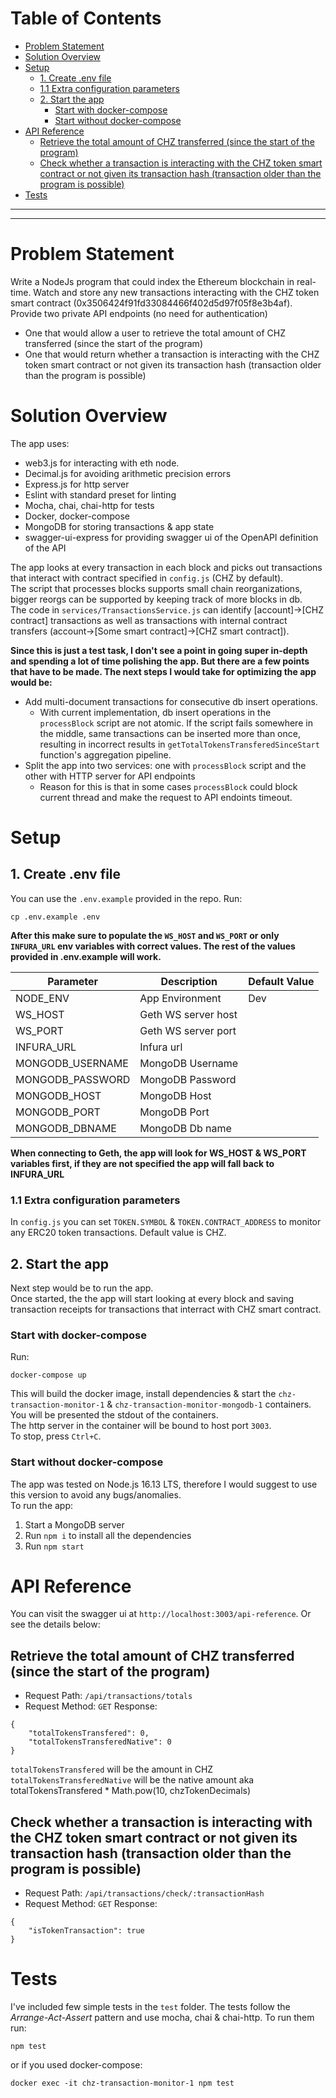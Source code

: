 # Table of Contents

- [Problem Statement](#problem-statement)
- [Solution Overview](#solution-overview)
- [Setup](#setup)
  - [1. Create .env file](#1.-create-.env-file)
  - [1.1 Extra configuration parameters](#1.1-extra-configuration-parameters)
  - [2. Start the app](#2.-start-the-app)
    - [Start with docker-compose](#start-with-docker-compose)
    - [Start without docker-compose](#start-without-docker-compose)
- [API Reference](#api-reference)
  - [Retrieve the total amount of CHZ transferred (since the start of the program)](<#retrieve-the-total-amount-of-chz-transferred-(since-the-start-of-the-program)>)
  - [Check whether a transaction is interacting with the CHZ token smart contract or not given its transaction hash (transaction older than the program is possible)](<check-whether-a-transaction-is-interacting-with-the-chz-token-smart-contract-or-not-given-its-transaction-hash-(transaction-older-than-the-program-is-possible)>)
- [Tests](#tests)

---

---

# Problem Statement

Write a NodeJs program that could index the Ethereum blockchain in real-time. Watch and store any new transactions interacting with the CHZ token smart contract (0x3506424f91fd33084466f402d5d97f05f8e3b4af).
Provide two private API endpoints (no need for authentication)

- One that would allow a user to retrieve the total amount of CHZ transferred (since the start of the program)
- One that would return whether a transaction is interacting with the CHZ token smart contract or not given its transaction hash (transaction older than the program is possible)

# Solution Overview

The app uses:

- web3.js for interacting with eth node.
- Decimal.js for avoiding arithmetic precision errors
- Express.js for http server
- Eslint with standard preset for linting
- Mocha, chai, chai-http for tests
- Docker, docker-compose
- MongoDB for storing transactions & app state
- swagger-ui-express for providing swagger ui of the OpenAPI definition of the API

The app looks at every transaction in each block and picks out transactions that interact with contract specified in `config.js` (CHZ by default).  
The script that processes blocks supports small chain reorganizations, bigger reorgs can be supported by keeping track of more blocks in db.  
The code in `services/TransactionsService.js` can identify [account]->[CHZ contract] transactions as well as transactions with internal contract transfers (account->[Some smart contract]->[CHZ smart contract]).

**Since this is just a test task, I don't see a point in going super in-depth and spending a lot of time polishing the app. But there are a few points that have to be made. The next steps I would take for optimizing the app would be:**

- Add multi-document transactions for consecutive db insert operations.
  - With current implementation, db insert operations in the `processBlock` script are not atomic. If the script fails somewhere in the middle, same transactions can be inserted more than once, resulting in incorrect results in `getTotalTokensTransferedSinceStart` function's aggregation pipeline.
- Split the app into two services: one with `processBlock` script and the other with HTTP server for API endpoints
  - Reason for this is that in some cases `processBlock` could block current thread and make the request to API endoints timeout.

# Setup

## 1. Create .env file

You can use the `.env.example` provided in the repo. Run:

```
cp .env.example .env
```

**After this make sure to populate the `WS_HOST` and `WS_PORT` or only `INFURA_URL` env variables with correct values. The rest of the values provided in .env.example will work.**

| Parameter        | Description         | Default Value |
| ---------------- | ------------------- | ------------- |
| NODE_ENV         | App Environment     | Dev           |
| WS_HOST          | Geth WS server host |               |
| WS_PORT          | Geth WS server port |               |
| INFURA_URL       | Infura url          |               |
| MONGODB_USERNAME | MongoDB Username    |               |
| MONGODB_PASSWORD | MongoDB Password    |               |
| MONGODB_HOST     | MongoDB Host        |               |
| MONGODB_PORT     | MongoDB Port        |               |
| MONGODB_DBNAME   | MongoDB Db name     |               |

**When connecting to Geth, the app will look for WS_HOST & WS_PORT variables first, if they are not specified the app will fall back to INFURA_URL**

### 1.1 Extra configuration parameters

In `config.js` you can set `TOKEN.SYMBOL` & `TOKEN.CONTRACT_ADDRESS` to monitor any ERC20 token transactions. Default value is CHZ.

## 2. Start the app

Next step would be to run the app.  
Once started, the the app will start looking at every block and saving transaction receipts for transactions that interract with CHZ smart contract.

### Start with docker-compose

Run:

```
docker-compose up
```

This will build the docker image, install dependencies & start the `chz-transaction-monitor-1` & `chz-transaction-monitor-mongodb-1` containers.  
You will be presented the stdout of the containers.  
The http server in the container will be bound to host port `3003`.  
To stop, press `Ctrl+C`.

### Start without docker-compose

The app was tested on Node.js 16.13 LTS, therefore I would suggest to use this version to avoid any bugs/anomalies.  
To run the app:

1. Start a MongoDB server
2. Run `npm i` to install all the dependencies
3. Run `npm start`

# API Reference

You can visit the swagger ui at `http://localhost:3003/api-reference`. Or see the details below:

## Retrieve the total amount of CHZ transferred (since the start of the program)

- Request Path: `/api/transactions/totals`
- Request Method: `GET`
  Response:

```
{
    "totalTokensTransfered": 0,
    "totalTokensTransferedNative": 0
}
```

`totalTokensTransfered` will be the amount in CHZ  
`totalTokensTransferedNative` will be the native amount aka totalTokensTransfered \* Math.pow(10, chzTokenDecimals)

## Check whether a transaction is interacting with the CHZ token smart contract or not given its transaction hash (transaction older than the program is possible)

- Request Path: `/api/transactions/check/:transactionHash`
- Request Method: `GET`
  Response:

```
{
    "isTokenTransaction": true
}
```

# Tests

I've included few simple tests in the `test` folder. The tests follow the _Arrange-Act-Assert_ pattern and use mocha, chai & chai-http. To run them run:

```
npm test
```

or if you used docker-compose:

```
docker exec -it chz-transaction-monitor-1 npm test
```
